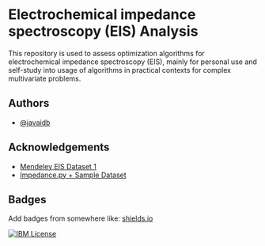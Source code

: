 
# Electrochemical impedance spectroscopy (EIS) Analysis 

This repository is used to assess optimization algorithms for electrochemical impedance spectroscopy (EIS), mainly for personal use and self-study into usage of algorithms in practical contexts for complex multivariate problems.

## Authors

- [@javaidb](https://www.github.com/javaidb)


## Acknowledgements

 - [Mendeley EIS Dataset 1](https://data.mendeley.com/datasets/n78tkm784n/1)
 - [Impedance.py + Sample Dataset](https://impedancepy.readthedocs.io/en/latest/getting-started.html)


## Badges

Add badges from somewhere like: [shields.io](https://shields.io/)

[![IBM License](https://img.shields.io/badge/Certificate_ML-IBM-green.svg)](https://www.credly.com/badges/6d82b78c-cade-4a4c-94cb-b7f89e142350/public_url)

